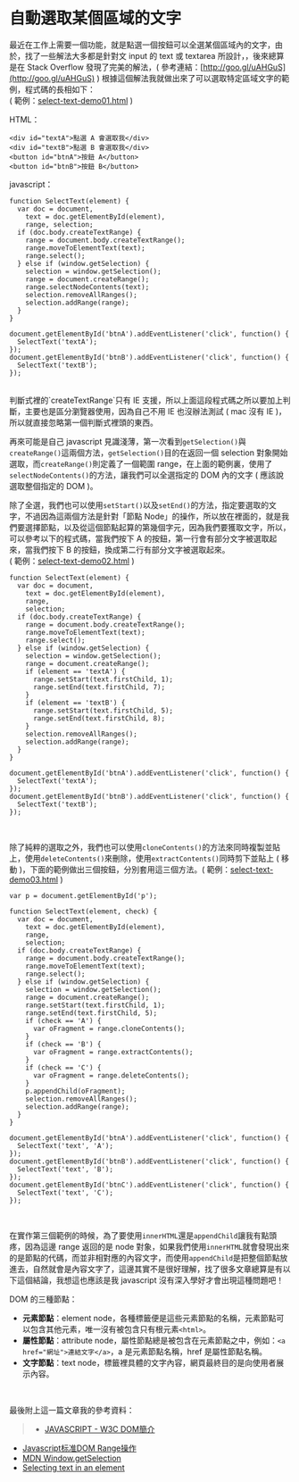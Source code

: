 # 自動選取某個區域的文字 

最近在工作上需要一個功能，就是點選一個按鈕可以全選某個區域內的文字，由於，找了一些解法大多都是針對文 input 的 text 或 textarea 所設計，，後來總算是在 Stack Overflow 發現了完美的解法，( 參考連結：[http://goo.gl/uAHGuS](http://goo.gl/uAHGuS) ) 根據這個解法我就做出來了可以選取特定區域文字的範例，程式碼的長相如下：  
( 範例：[select-text-demo01.html](/demo/201508/select-text-demo01.html) )

HTML：

	<div id="textA">點選 A 會選取我</div>
	<div id="textB">點選 B 會選取我</div>
	<button id="btnA">按鈕 A</button>
	<button id="btnB">按鈕 B</button>

javascript：

	function SelectText(element) {
	  var doc = document,
	    text = doc.getElementById(element),
	    range, selection;
	  if (doc.body.createTextRange) {
	    range = document.body.createTextRange();
	    range.moveToElementText(text);
	    range.select();
	  } else if (window.getSelection) {
	    selection = window.getSelection();
	    range = document.createRange();
	    range.selectNodeContents(text);
	    selection.removeAllRanges();
	    selection.addRange(range);
	  }
	}

	document.getElementById('btnA').addEventListener('click', function() {
	  SelectText('textA');
	});
	document.getElementById('btnB').addEventListener('click', function() {
	  SelectText('textB');
	});

<br/>
判斷式裡的`createTextRange`只有 IE 支援，所以上面這段程式碼之所以要加上判斷，主要也是區分瀏覽器使用，因為自己不用 IE 也沒辦法測試 ( mac 沒有 IE )，所以就直接忽略第一個判斷式裡頭的東西。

再來可能是自己 javascript 見識淺薄，第一次看到`getSelection()`與`createRange()`這兩個方法，`getSelection()`目的在返回一個 selection 對象開始選取，而`createRange()`則定義了一個範圍 range，在上面的範例裏，使用了`selectNodeContents()`的方法，讓我們可以全選指定的 DOM 內的文字 ( 應該說選取整個指定的 DOM )。

除了全選，我們也可以使用`setStart()`以及`setEnd()`的方法，指定要選取的文字，不過因為這兩個方法是針對「節點 Node」的操作，所以放在裡面的，就是我們要選擇節點，以及從這個節點起算的第幾個字元，因為我們要獲取文字，所以，可以參考以下的程式碼，當我們按下 A 的按鈕，第一行會有部分文字被選取起來，當我們按下 B 的按鈕，換成第二行有部分文字被選取起來。   
( 範例：[select-text-demo02.html](/demo/201508/select-text-demo02.html) )

	function SelectText(element) {
	  var doc = document,
	    text = doc.getElementById(element),
	    range,
	    selection;
	  if (doc.body.createTextRange) {
	    range = document.body.createTextRange();
	    range.moveToElementText(text);
	    range.select();
	  } else if (window.getSelection) {
	    selection = window.getSelection();
	    range = document.createRange();
	    if (element == 'textA') {
	      range.setStart(text.firstChild, 1);
	      range.setEnd(text.firstChild, 7);
	    }
	    if (element == 'textB') {
	      range.setStart(text.firstChild, 5);
	      range.setEnd(text.firstChild, 8);
	    }
	    selection.removeAllRanges();
	    selection.addRange(range);
	  }
	}

	document.getElementById('btnA').addEventListener('click', function() {
	  SelectText('textA');
	});
	document.getElementById('btnB').addEventListener('click', function() {
	  SelectText('textB');
	});

<br/>

除了純粹的選取之外，我們也可以使用`cloneContents()`的方法來同時複製並貼上，使用`deleteContents()`來刪除，使用`extractContents()`同時剪下並貼上 ( 移動 )，下面的範例做出三個按鈕，分別套用這三個方法。( 範例：[select-text-demo03.html](/demo/201508/select-text-demo03.html) )

	var p = document.getElementById('p');

	function SelectText(element, check) {
	  var doc = document,
	    text = doc.getElementById(element),
	    range,
	    selection;
	  if (doc.body.createTextRange) {
	    range = document.body.createTextRange();
	    range.moveToElementText(text);
	    range.select();
	  } else if (window.getSelection) {
	    selection = window.getSelection();
	    range = document.createRange();
	    range.setStart(text.firstChild, 1);
	    range.setEnd(text.firstChild, 5);
	    if (check == 'A') {
	      var oFragment = range.cloneContents();
	    }
	    if (check == 'B') {
	      var oFragment = range.extractContents();
	    }
	    if (check == 'C') {
	      var oFragment = range.deleteContents();
	    }
	    p.appendChild(oFragment);
	    selection.removeAllRanges();
	    selection.addRange(range);
	  }
	}

	document.getElementById('btnA').addEventListener('click', function() {
	  SelectText('text', 'A');
	});
	document.getElementById('btnB').addEventListener('click', function() {
	  SelectText('text', 'B');
	});
	document.getElementById('btnC').addEventListener('click', function() {
	  SelectText('text', 'C');
	});

<br/>

在實作第三個範例的時候，為了要使用`innerHTML`還是`appendChild`讓我有點頭疼，因為這邊 range 返回的是 node 對象，如果我們使用`innerHTML`就會發現出來的是節點的代碼，而並非相對應的內容文字，而使用`appendChild`是把整個節點放進去，自然就會是內容文字了，這邊其實不是很好理解，找了很多文章總算是有以下這個結論，我想這也應該是我 javascript 沒有深入學好才會出現這種問題吧！

DOM 的三種節點：

- **元素節點**：element node，各種標籤便是這些元素節點的名稱，元素節點可以包含其他元素，唯一沒有被包含只有根元素`<html>`。
- **屬性節點**：attribute node，屬性節點總是被包含在元素節點之中，例如：`<a href="網址">連結文字</a>`，a 是元素節點名稱，href 是屬性節點名稱。
- **文字節點**：text node，標籤裡具體的文字內容，網頁最終目的是向使用者展示內容。

<br/>

最後附上這一篇文章我的參考資料：

>- [JAVASCRIPT - W3C DOM簡介](http://blog.kkbruce.net/2012/02/javascript-w3c-dom.html#.VdHiKVOqqkp)
- [Javascript标准DOM Range操作](http://www.cnblogs.com/rainman/archive/2011/02/28/1967488.html)
- [MDN Window.getSelection](https://developer.mozilla.org/zh-CN/docs/Web/API/Window/getSelection)
- [Selecting text in an element](http://stackoverflow.com/questions/985272/selecting-text-in-an-element-akin-to-highlighting-with-your-mouse/987376#987376)


